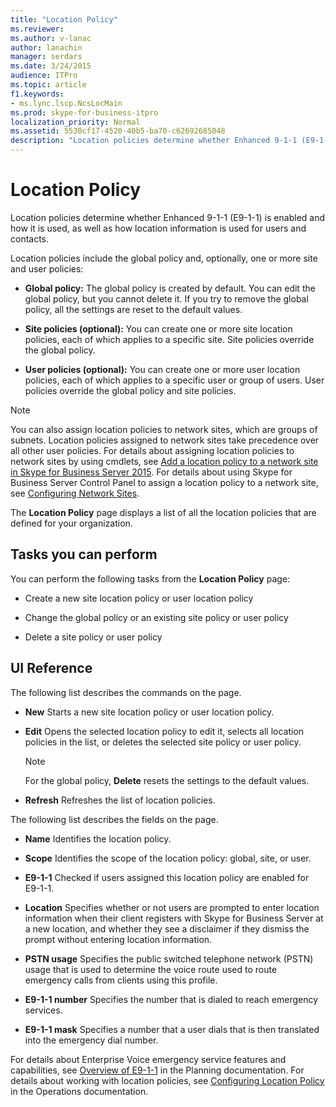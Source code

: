 ```yaml
---
title: "Location Policy"
ms.reviewer: 
ms.author: v-lanac
author: lanachin
manager: serdars
ms.date: 3/24/2015
audience: ITPro
ms.topic: article
f1.keywords:
- ms.lync.lscp.NcsLocMain
ms.prod: skype-for-business-itpro
localization_priority: Normal
ms.assetid: 5530cf17-4520-40b5-ba70-c62692685048
description: "Location policies determine whether Enhanced 9-1-1 (E9-1-1) is enabled and how it is used, as well as how location information is used for users and contacts."
---
```


# Location Policy

Location policies determine whether Enhanced 9-1-1 (E9-1-1) is enabled and how it is used, as well as how location information is used for users and contacts.

Location policies include the global policy and, optionally, one or more site and user policies:

- **Global policy:** The global policy is created by default. You can edit the global policy, but you cannot delete it. If you try to remove the global policy, all the settings are reset to the default values.

- **Site policies (optional):** You can create one or more site location policies, each of which applies to a specific site. Site policies override the global policy.

- **User policies (optional):** You can create one or more user location policies, each of which applies to a specific user or group of users. User policies override the global policy and site policies.

> [!NOTE]
> You can also assign location policies to network sites, which are groups of subnets. Location policies assigned to network sites take precedence over all other user policies. For details about assigning location policies to network sites by using cmdlets, see [Add a location policy to a network site in Skype for Business Server 2015](../../deploy/deploy-enterprise-voice/add-a-location-policy-to-a-network-site.md). For details about using Skype for Business Server Control Panel to assign a location policy to a network site, see [Configuring Network Sites](https://technet.microsoft.com/library/358aa08a-c5bc-45fc-8017-19e6202f88c5.aspx).

The **Location Policy** page displays a list of all the location policies that are defined for your organization.

## Tasks you can perform

You can perform the following tasks from the **Location Policy** page:

- Create a new site location policy or user location policy

- Change the global policy or an existing site policy or user policy

- Delete a site policy or user policy

## UI Reference

The following list describes the commands on the page.

- **New** Starts a new site location policy or user location policy.

- **Edit** Opens the selected location policy to edit it, selects all location policies in the list, or deletes the selected site policy or user policy.

    > [!NOTE]
    > For the global policy, **Delete** resets the settings to the default values.

- **Refresh** Refreshes the list of location policies.

The following list describes the fields on the page.

- **Name** Identifies the location policy.

- **Scope** Identifies the scope of the location policy: global, site, or user.

- **E9-1-1** Checked if users assigned this location policy are enabled for E9-1-1.

- **Location** Specifies whether or not users are prompted to enter location information when their client registers with Skype for Business Server at a new location, and whether they see a disclaimer if they dismiss the prompt without entering location information.

- **PSTN usage** Specifies the public switched telephone network (PSTN) usage that is used to determine the voice route used to route emergency calls from clients using this profile.

- **E9-1-1 number** Specifies the number that is dialed to reach emergency services.

- **E9-1-1 mask** Specifies a number that a user dials that is then translated into the emergency dial number.

For details about Enterprise Voice emergency service features and capabilities, see [Overview of E9-1-1](https://technet.microsoft.com/library/c01e6774-bc9f-4c5b-a60b-478b7317b2b7.aspx) in the Planning documentation. For details about working with location policies, see [Configuring Location Policy](https://technet.microsoft.com/library/14e41bcb-ea0a-49c2-99b3-1f61fc34416d.aspx) in the Operations documentation.


